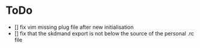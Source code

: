 # ToDo

- [] fix vim missing plug file after new initialisation
- [] fix that the skdmand export is not below the source of the personal .rc file
